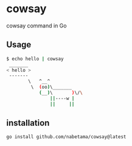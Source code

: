 # cowsay

cowsay command in Go

## Usage

```sh
$ echo hello | cowsay
 _______
< hello >
 -------
        \   ^__^
         \  (oo)\_______
            (__)\       )\/\
                ||----w |
                ||     ||
```

## installation

```sh
go install github.com/nabetama/cowsay@latest
```
